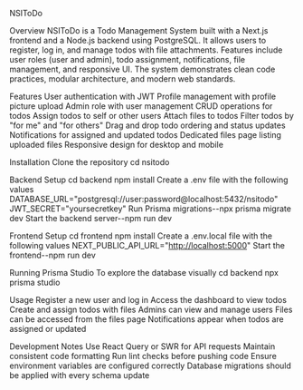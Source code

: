 NSIToDo

Overview
NSIToDo is a Todo Management System built with a Next.js frontend and a Node.js backend using PostgreSQL. It allows users to register, log in, and manage todos with file attachments. Features include user roles (user and admin), todo assignment, notifications, file management, and responsive UI. The system demonstrates clean code practices, modular architecture, and modern web standards.

Features
User authentication with JWT
Profile management with profile picture upload
Admin role with user management
CRUD operations for todos
Assign todos to self or other users
Attach files to todos
Filter todos by "for me" and "for others"
Drag and drop todo ordering and status updates
Notifications for assigned and updated todos
Dedicated files page listing uploaded files
Responsive design for desktop and mobile


Installation
Clone the repository
cd nsitodo

Backend Setup
cd backend
npm install
Create a .env file with the following values
DATABASE_URL="postgresql://user:password@localhost:5432/nsitodo"
JWT_SECRET="yoursecretkey"
Run Prisma migrations--npx prisma migrate dev
Start the backend server--npm run dev

Frontend Setup
cd frontend
npm install
Create a .env.local file with the following values
NEXT_PUBLIC_API_URL="[http://localhost:5000](http://localhost:5000)"
Start the frontend--npm run dev

Running Prisma Studio
To explore the database visually
cd backend
npx prisma studio

Usage
Register a new user and log in
Access the dashboard to view todos
Create and assign todos with files
Admins can view and manage users
Files can be accessed from the files page
Notifications appear when todos are assigned or updated

Development Notes
Use React Query or SWR for API requests
Maintain consistent code formatting
Run lint checks before pushing code
Ensure environment variables are configured correctly
Database migrations should be applied with every schema update
